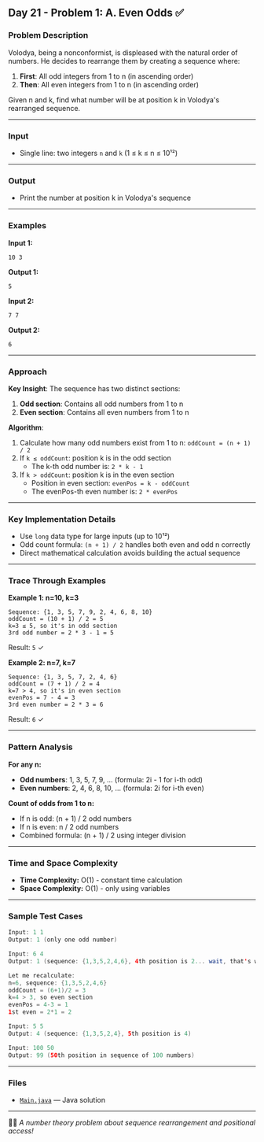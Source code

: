 ## Day 21 - Problem 1: A. Even Odds ✅

### Problem Description

Volodya, being a nonconformist, is displeased with the natural order of numbers. He decides to rearrange them by creating a sequence where:

1. **First**: All odd integers from 1 to n (in ascending order)
2. **Then**: All even integers from 1 to n (in ascending order)

Given n and k, find what number will be at position k in Volodya's rearranged sequence.

---

### Input

- Single line: two integers `n` and `k` (1 ≤ k ≤ n ≤ 10¹²)

---

### Output

- Print the number at position k in Volodya's sequence

---

### Examples

**Input 1:**
```
10 3
```

**Output 1:**
```
5
```

**Input 2:**
```
7 7
```

**Output 2:**
```
6
```

---

### Approach

**Key Insight**: The sequence has two distinct sections:
1. **Odd section**: Contains all odd numbers from 1 to n
2. **Even section**: Contains all even numbers from 1 to n

**Algorithm**:
1. Calculate how many odd numbers exist from 1 to n: `oddCount = (n + 1) / 2`
2. If `k ≤ oddCount`: position k is in the odd section
    - The k-th odd number is: `2 * k - 1`
3. If `k > oddCount`: position k is in the even section
    - Position in even section: `evenPos = k - oddCount`
    - The evenPos-th even number is: `2 * evenPos`

---

### Key Implementation Details

- Use `long` data type for large inputs (up to 10¹²)
- Odd count formula: `(n + 1) / 2` handles both even and odd n correctly
- Direct mathematical calculation avoids building the actual sequence

---

### Trace Through Examples

**Example 1: n=10, k=3**
```
Sequence: {1, 3, 5, 7, 9, 2, 4, 6, 8, 10}
oddCount = (10 + 1) / 2 = 5
k=3 ≤ 5, so it's in odd section
3rd odd number = 2 * 3 - 1 = 5
```
Result: `5` ✓

**Example 2: n=7, k=7**
```
Sequence: {1, 3, 5, 7, 2, 4, 6}
oddCount = (7 + 1) / 2 = 4
k=7 > 4, so it's in even section
evenPos = 7 - 4 = 3
3rd even number = 2 * 3 = 6
```
Result: `6` ✓

---

### Pattern Analysis

**For any n:**
- **Odd numbers**: 1, 3, 5, 7, 9, ... (formula: 2i - 1 for i-th odd)
- **Even numbers**: 2, 4, 6, 8, 10, ... (formula: 2i for i-th even)

**Count of odds from 1 to n:**
- If n is odd: (n + 1) / 2 odd numbers
- If n is even: n / 2 odd numbers
- Combined formula: (n + 1) / 2 using integer division

---

### Time and Space Complexity

- **Time Complexity:** O(1) - constant time calculation
- **Space Complexity:** O(1) - only using variables

---

### Sample Test Cases

```java
Input: 1 1
Output: 1 (only one odd number)

Input: 6 4
Output: 1 (sequence: {1,3,5,2,4,6}, 4th position is 2... wait, that's wrong)

Let me recalculate:
n=6, sequence: {1,3,5,2,4,6}
oddCount = (6+1)/2 = 3
k=4 > 3, so even section
evenPos = 4-3 = 1  
1st even = 2*1 = 2

Input: 5 5
Output: 4 (sequence: {1,3,5,2,4}, 5th position is 4)

Input: 100 50
Output: 99 (50th position in sequence of 100 numbers)
```

---

### Files

* [`Main.java`](Main.java) — Java solution

---

🔢🔀 *A number theory problem about sequence rearrangement and positional access!*